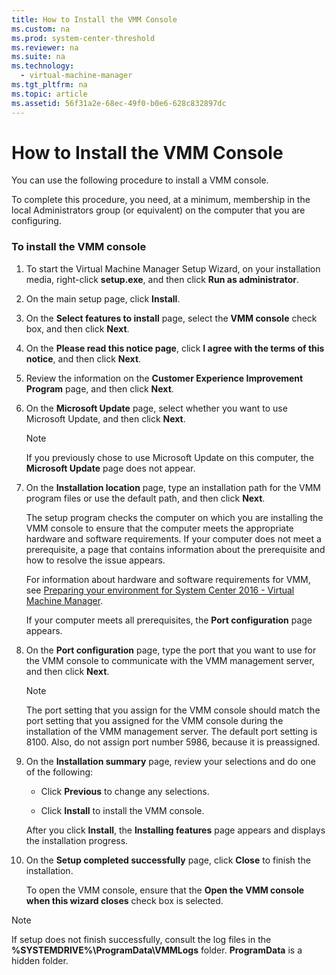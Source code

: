 ```yaml
---
title: How to Install the VMM Console
ms.custom: na
ms.prod: system-center-threshold
ms.reviewer: na
ms.suite: na
ms.technology: 
  - virtual-machine-manager
ms.tgt_pltfrm: na
ms.topic: article
ms.assetid: 56f31a2e-68ec-49f0-b0e6-628c832897dc
---
```

# How to Install the VMM Console
You can use the following procedure to install a VMM console.

To complete this procedure, you need, at a minimum, membership in the local Administrators group \(or equivalent\) on the computer that you are configuring.

### To install the VMM console

1.  To start the Virtual Machine Manager Setup Wizard, on your installation media, right\-click **setup.exe**, and then click **Run as administrator**.

2.  On the main setup page, click **Install**.

3.  On the **Select features to install** page, select the **VMM console** check box, and then click **Next**.

4.  On the **Please read this notice page**, click **I agree with the terms of this notice**, and then click **Next**.

5.  Review the information on the **Customer Experience Improvement Program** page, and then click **Next**.

6.  On the **Microsoft Update** page, select whether you want to use Microsoft Update, and then click **Next**.

    > [!NOTE]
    > If you previously chose to use Microsoft Update on this computer, the **Microsoft Update** page does not appear.

7.  On the **Installation location** page, type an installation path for the VMM program files or use the default path, and then click **Next**.

    The setup program checks the computer on which you are installing the VMM console to ensure that the computer meets the appropriate hardware and software requirements. If your computer does not meet a prerequisite, a page that contains information about the prerequisite and how to resolve the issue appears.

    For information about hardware and software requirements for VMM, see [Preparing your environment for System Center 2016 - Virtual Machine Manager](Preparing-your-environment-for-System-Center-2016---Virtual-Machine-Manager.md).

    If your computer meets all prerequisites, the **Port configuration** page appears.

8.  On the **Port configuration** page, type the port that you want to use for the VMM console to communicate with the VMM management server, and then click **Next**.

    > [!NOTE]
    > The port setting that you assign for the VMM console should match the port setting that you assigned for the VMM console during the installation of the VMM management server. The default port setting is 8100. Also, do not assign port number 5986, because it is preassigned.

9. On the **Installation summary** page, review your selections and do one of the following:

    -   Click **Previous** to change any selections.

    -   Click **Install** to install the VMM console.

    After you click **Install**, the **Installing features** page appears and displays the installation progress.

10. On the **Setup completed successfully** page, click **Close** to finish the installation.

    To open the VMM console, ensure that the **Open the VMM console when this wizard closes** check box is selected.

> [!NOTE]
> If setup does not finish successfully, consult the log files in the **%SYSTEMDRIVE%\\ProgramData\\VMMLogs** folder. **ProgramData** is a hidden folder.



